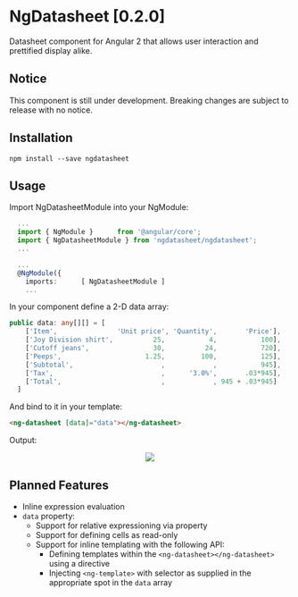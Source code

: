 # NgDatasheet [0.2.0]

Datasheet component for Angular 2 that allows user interaction and prettified display alike.

## Notice

This component is still under development. Breaking changes are subject to release with no notice.

## Installation

`npm install --save ngdatasheet`

## Usage

Import NgDatasheetModule into your NgModule:

```typescript
  ...
  import { NgModule }      from '@angular/core';
  import { NgDatasheetModule } from 'ngdatasheet/ngdatasheet';
  ...

  ...
  @NgModule({
    imports:      [ NgDatasheetModule ]
    ...
```

In your component define a 2-D data array:

```typescript
public data: any[][] = [
    ['Item',               'Unit price', 'Quantity',       'Price'],
    ['Joy Division shirt',          25,           4,           100],
    ['Cutoff jeans',                30,          24,           720],
    ['Peeps',                     1.25,         100,           125],
    ['Subtotal',                      ,            ,           945],
    ['Tax',                           ,      '3.0%',       .03*945],
    ['Total',                         ,            , 945 + .03*945]
  ]
```

And bind to it in your template: 

```html
<ng-datasheet [data]="data"></ng-datasheet>
```
Output:

<div style="text-align: center"><img src="https://raw.githubusercontent.com/buoyad/ngDatasheet/master/example.png"></img></div>

## Planned Features

* Inline expression evaluation 
* `data` property: 
  * Support for relative expressioning via property  
  * Support for defining cells as read-only  
  * Support for inline templating with the following API:  
    * Defining templates within the `<ng-datasheet></ng-datasheet>` using a directive  
    * Injecting `<ng-template>` with selector as supplied in the appropriate spot in the `data` array
